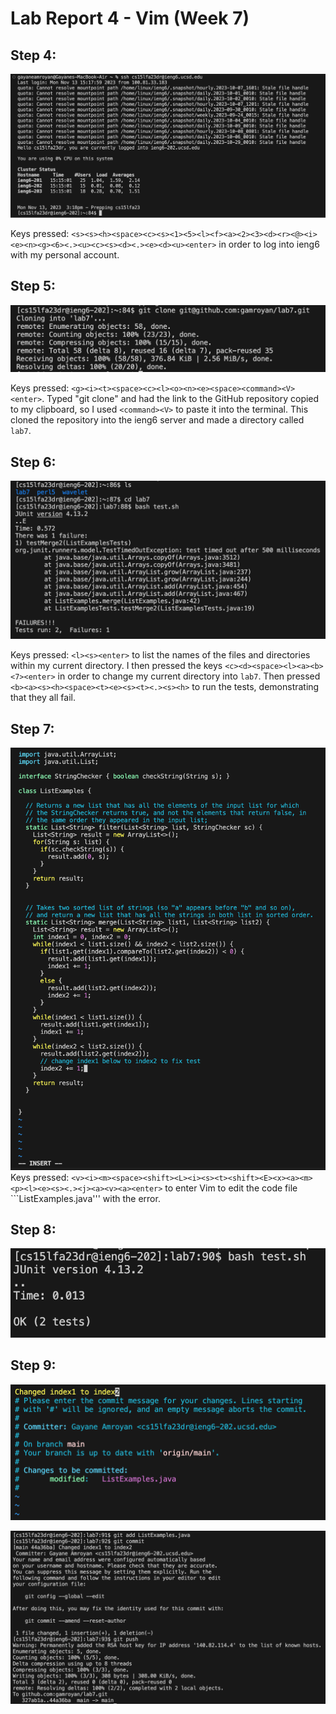 # Lab Report 4 - Vim (Week 7)

## Step 4:
![Image](labreport4-ss1.png)

Keys pressed: ```<s><s><h><space><c><s><1><5><l><f><a><2><3><d><r><@><i><e><n><g><6><.><u><c><s><d><.><e><d><u><enter>``` in order to log into ieng6 with my personal account.

## Step 5:
![Image](labreport4-ss2.png)

Keys pressed: ```<g><i><t><space><c><l><o><n><e><space><command><V><enter>```. Typed "git clone" and had the link to the GitHub repository copied to my clipboard, so I used ```<command><V>``` to paste it into the terminal. This cloned the repository into the ieng6 server and made a directory called ```lab7```.

## Step 6:
![Image](labreport4-ss3.png)

Keys pressed: ```<l><s><enter>``` to list the names of the files and directories within my current directory. I then pressed the keys ```<c><d><space><l><a><b><7><enter>``` in order to change my current directory into ```lab7```. Then pressed ```<b><a><s><h><space><t><e><s><t><.><s><h>``` to run the tests, demonstrating that they all fail.

## Step 7:
![Image](labreport4-ss4.png)
Keys pressed: ```<v><i><m><space><shift><L><i><s><t><shift><E><x><a><m><p><l><e><s><.><j><a><v><a><enter>``` to enter Vim to edit the code file ```ListExamples.java''' with the error. 

## Step 8:
![Image](labreport4-ss5.png)

## Step 9:
![Image](labreport4-ss6.png)

![Image](labreport4-ss6.2.png)
